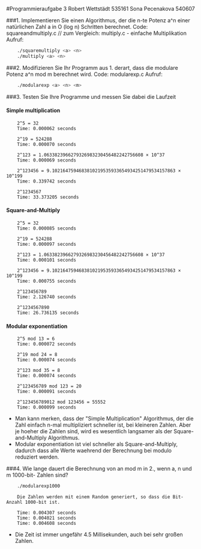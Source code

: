 #Programmieraufgabe 3
	Robert Wettstädt 535161
    Sona Pecenakova 540607



###1. Implementieren Sie einen Algorithmus, der die n-te Potenz a^n einer natürlichen Zahl a in O (log n) Schritten berechnet.
		Code: squareandmultiply.c // zum Vergleich: multiply.c - einfache Multiplikation
		Aufruf:
```bash
    ./squaremultiply <a> <n>
    ./multiply <a> <n>
```


###2. Modifizieren Sie Ihr Programm aus 1. derart, dass die modulare Potenz a^n mod m berechnet wird.
		Code: modularexp.c
		Aufruf:
```bash
    ./modularexp <a> <n> <m>
```

###3. Testen Sie Ihre Programme und messen Sie dabei die Laufzeit
#### Simple multiplication
		2^5 = 32
		Time: 0.000062 seconds
			
		2^19 = 524288
		Time: 0.000070 seconds
					
		2^123 = 1.0633823966279326983230456482242756608 × 10^37
		Time: 0.000069 seconds
			
		2^123456 = 9.1021647594683810219535933654934251479534157863 × 10^199
		Time: 0.339742 seconds
			
		2^1234567
		Time: 33.373205 seconds

#### Square-and-Multiply
		2^5 = 32
		Time: 0.000085 seconds
			
		2^19 = 524288
		Time: 0.000097 seconds
					
		2^123 = 1.0633823966279326983230456482242756608 × 10^37
		Time: 0.000101 seconds
			
		2^123456 = 9.1021647594683810219535933654934251479534157863 × 10^199
		Time: 0.000755 seconds
			
		2^123456789
		Time: 2.126740 seconds
			
		2^1234567890
		Time: 26.736135 seconds
			
#### Modular exponentiation
		2^5 mod 13 = 6
		Time: 0.000072 seconds
			
		2^19 mod 24 = 8
		Time: 0.000074 seconds 
			
		2^123 mod 35 = 8
		Time: 0.000074 seconds
			
		2^123456789 mod 123 = 20
		Time: 0.000091 seconds 
			
		2^123456789012 mod 123456 = 55552
		Time: 0.000099 seconds
	
- Man kann merken, dass der "Simple Multiplication" Algorithmus, der die Zahl einfach n-mal multipliziert schneller ist, bei kleineren Zahlen. Aber je hoeher die Zahlen sind, wird es wesentlich langsamer als der Square-and-Multiply Algorithmus.
- Modular exponentiation ist viel schneller als Square-and-Multiply, dadurch dass alle Werte waehrend der Berechnung bei modulo reduziert werden.

###4. Wie lange dauert die Berechnung von an mod m in 2., wenn a, n und m 1000-bit- Zahlen sind?
```bash
    ./modularexp1000
```
		Die Zahlen werden mit einem Random generiert, so dass die Bit-Anzahl 1000-bit ist.
		
		Time: 0.004307 seconds
		Time: 0.004021 seconds
		Time: 0.004608 seconds 
		
- Die Zeit ist immer ungefähr 4.5 Millisekunden, auch bei sehr großen Zahlen.
			